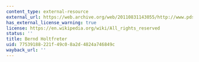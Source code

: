 ```yaml
---
content_type: external-resource
external_url: https://web.archive.org/web/20110831143055/http://www.pds-prenzlberg.de/kandidat/holt.html
has_external_license_warning: true
license: https://en.wikipedia.org/wiki/All_rights_reserved
status: ''
title: Bernd Holtfreter
uid: 77539188-221f-49c0-8a2d-4824a746849c
wayback_url: ''
---
```

